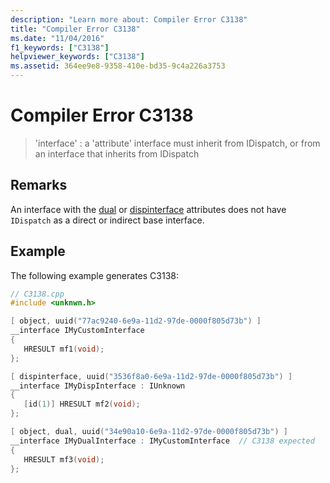 ```yaml
---
description: "Learn more about: Compiler Error C3138"
title: "Compiler Error C3138"
ms.date: "11/04/2016"
f1_keywords: ["C3138"]
helpviewer_keywords: ["C3138"]
ms.assetid: 364ee9e8-9358-410e-bd35-9c4a226a3753
---
```

# Compiler Error C3138

> 'interface' : a 'attribute' interface must inherit from IDispatch, or from an interface that inherits from IDispatch

## Remarks

An interface with the [dual](../../windows/attributes/dual.md) or [dispinterface](../../windows/attributes/dispinterface.md) attributes does not have `IDispatch` as a direct or indirect base interface.

## Example

The following example generates C3138:

```cpp
// C3138.cpp
#include <unknwn.h>

[ object, uuid("77ac9240-6e9a-11d2-97de-0000f805d73b") ]
__interface IMyCustomInterface
{
   HRESULT mf1(void);
};

[ dispinterface, uuid("3536f8a0-6e9a-11d2-97de-0000f805d73b") ]
__interface IMyDispInterface : IUnknown
{
   [id(1)] HRESULT mf2(void);
};

[ object, dual, uuid("34e90a10-6e9a-11d2-97de-0000f805d73b") ]
__interface IMyDualInterface : IMyCustomInterface  // C3138 expected
{
   HRESULT mf3(void);
};
```
